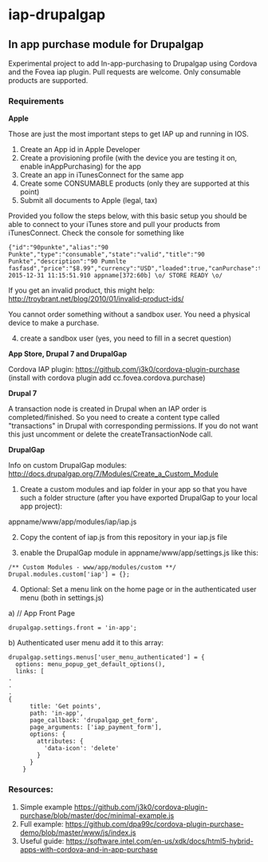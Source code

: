 # iap-drupalgap

<h2>In app purchase module for Drupalgap</h2>

Experimental project to add In-app-purchasing to Drupalgap using Cordova and the Fovea iap plugin. Pull requests are welcome. Only consumable products are supported.

<h3>Requirements</h3>

<b>Apple</b>

Those are just the most important steps to get IAP up and running in IOS.

1. Create an App id in Apple Developer
2. Create a provisioning profile (with the device you are testing it on, enable inAppPurchasing) for the app
2. Create an app in iTunesConnect for the same app
2. Create some CONSUMABLE products (only they are supported at this point)
3. Submit all documents to Apple (legal, tax)

Provided you follow the steps below, with this basic setup you should be able to connect to your iTunes store and pull your products from iTunesConnect. Check the console for something like 
```
{"id":"90punkte","alias":"90 Punkte","type":"consumable","state":"valid","title":"90 Punkte","description":"90 Pumnlte fasfasd","price":"$8.99","currency":"USD","loaded":true,"canPurchase":true,"owned":false,"downloading":false,"downloaded":false,"transaction":null,"valid":true}
2015-12-31 11:15:51.910 appname[372:60b] \o/ STORE READY \o/
```
If you get an invalid product, this might help: http://troybrant.net/blog/2010/01/invalid-product-ids/ 

You cannot order something without a sandbox user.
You need a physical device to make a purchase.

4. create a sandbox user (yes, you need to fill in a secret question)


<b>App Store, Drupal 7 and DrupalGap</b>

Cordova IAP plugin: https://github.com/j3k0/cordova-plugin-purchase (install with cordova plugin add cc.fovea.cordova.purchase)

<b>Drupal 7</b>

A transaction node is created in Drupal when an IAP order is completed/finished. So you need to create a content type called "transactions" in Drupal with corresponding permissions. If you do not want this just uncomment or delete the createTransactionNode call.

<b>DrupalGap</b>

Info on custom DrupalGap modules: http://docs.drupalgap.org/7/Modules/Create_a_Custom_Module

1) Create a custom modules and iap folder in your app so that you have such a folder structure (after you have exported DrupalGap to your local app project):

appname/www/app/modules/iap/iap.js

2) Copy the content of iap.js from this repository in your iap.js file

3) enable the DrupalGap module in appname/www/app/settings.js like this:

```
/** Custom Modules - www/app/modules/custom **/
Drupal.modules.custom['iap'] = {};
```

4) Optional: Set a menu link on the home page or in the authenticated user menu (both in settings.js)

  a) // App Front Page
```
drupalgap.settings.front = 'in-app';
```

  b) Authenticated user menu
  add it to this array:
```
drupalgap.settings.menus['user_menu_authenticated'] = {
  options: menu_popup_get_default_options(),
  links: [
.
.
.
{
      title: 'Get points',
      path: 'in-app',
      page_callback: 'drupalgap_get_form',
      page_arguments: ['iap_payment_form'],
      options: {
        attributes: {
          'data-icon': 'delete'
        }
      }
    }
```

<h3>Resources:</h3>

1. Simple example https://github.com/j3k0/cordova-plugin-purchase/blob/master/doc/minimal-example.js
2. Full example: https://github.com/dpa99c/cordova-plugin-purchase-demo/blob/master/www/js/index.js
3. Useful guide: https://software.intel.com/en-us/xdk/docs/html5-hybrid-apps-with-cordova-and-in-app-purchase
